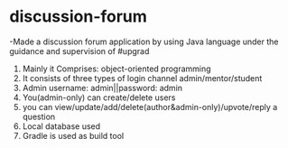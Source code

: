 # discussion-forum
-Made a discussion forum application by using Java language under the guidance and supervision of #upgrad
1. Mainly it Comprises: object-oriented programming
2. It consists of three types of login channel admin/mentor/student
3. Admin username: admin||password: admin
4. You(admin-only) can create/delete users
5. you can view/update/add/delete(author&admin-only)/upvote/reply a question
6. Local database used
7. Gradle is used as build tool
